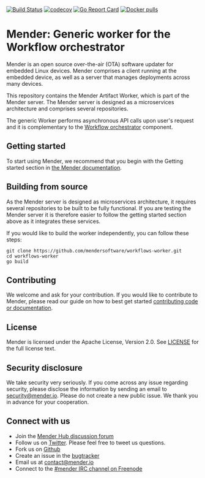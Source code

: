 [![Build Status](https://gitlab.com/Northern.tech/Mender/workflows-worker/badges/master/pipeline.svg)](https://gitlab.com/Northern.tech/Mender/workflows-worker/pipelines)
[![codecov](https://codecov.io/gh/mendersoftware/workflows-worker/branch/master/graph/badge.svg)](https://codecov.io/gh/mendersoftware/workflows-worker)
[![Go Report Card](https://goreportcard.com/badge/github.com/mendersoftware/workflows-worker)](https://goreportcard.com/report/github.com/mendersoftware/workflows-worker)
[![Docker pulls](https://img.shields.io/docker/pulls/mendersoftware/workflows-worker.svg?maxAge=3600)](https://hub.docker.com/r/mendersoftware/workflows-worker.svg/)

Mender: Generic worker for the Workflow orchestrator
====================================================

Mender is an open source over-the-air (OTA) software updater for embedded Linux
devices. Mender comprises a client running at the embedded device, as well as
a server that manages deployments across many devices.

This repository contains the Mender Artifact Worker, which is part of the
Mender server. The Mender server is designed as a microservices architecture
and comprises several repositories.

The generic Worker performs asynchronous API calls upon user's request and it is
complementary to the [Workflow orchestrator](https://github.com/mendersoftware/workflows)
component.

## Getting started

To start using Mender, we recommend that you begin with the Getting started
section in [the Mender documentation](https://docs.mender.io/).

## Building from source

As the Mender server is designed as microservices architecture, it requires several
repositories to be built to be fully functional. If you are testing the Mender server it
is therefore easier to follow the getting started section above as it integrates these
services.

If you would like to build the worker independently, you can follow
these steps:

```
git clone https://github.com/mendersoftware/workflows-worker.git
cd workflows-worker
go build
```

## Contributing

We welcome and ask for your contribution. If you would like to contribute to Mender, please read our guide on how to best get started [contributing code or
documentation](https://github.com/mendersoftware/mender/blob/master/CONTRIBUTING.md).

## License

Mender is licensed under the Apache License, Version 2.0. See
[LICENSE](https://github.com/mendersoftware/workflows-worker/blob/master/LICENSE) for the
full license text.

## Security disclosure

We take security very seriously. If you come across any issue regarding
security, please disclose the information by sending an email to
[security@mender.io](security@mender.io). Please do not create a new public
issue. We thank you in advance for your cooperation.

## Connect with us

* Join the [Mender Hub discussion forum](https://hub.mender.io)
* Follow us on [Twitter](https://twitter.com/mender_io). Please
  feel free to tweet us questions.
* Fork us on [Github](https://github.com/mendersoftware)
* Create an issue in the [bugtracker](https://tracker.mender.io/projects/MEN)
* Email us at [contact@mender.io](mailto:contact@mender.io)
* Connect to the [#mender IRC channel on Freenode](http://webchat.freenode.net/?channels=mender)

